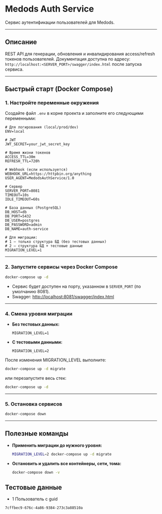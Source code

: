 # Medods Auth Service

Сервис аутентификации пользователей для Medods.

---

## Описание

REST API для генерации, обновления и инвалидирования access/refresh токенов пользователей. 
Документация доступна по адресу: `http://localhost:<SERVER_PORT>/swagger/index.html` после запуска сервиса.

---

## Быстрый старт (Docker Compose)

### 1. Настройте переменные окружения

Создайте файл `.env` в корне проекта и заполните его следующими переменными:

```env
# Для логирования (local/prod/dev)
ENV=local

# JWT
JWT_SECRET=your_jwt_secret_key

# Время жизни токенов
ACCESS_TTL=30m
REFRESH_TTL=720h

# Webhook (если используется)
WEBHOOK_URL=https://httpbin.org/anything
USER_AGENT=MedodsAuthService/1.0

# Сервер
SERVER_PORT=8081
TIMEOUT=10s
IDLE_TIMEOUT=60s

# База данных (PostgreSQL)
DB_HOST=db
DB_PORT=5432
DB_USER=postgres
DB_PASSWORD=admin
DB_NAME=auth-service

# Для миграции:
# 1 — только структура БД (без тестовых данных)
# 2 — структура БД + тестовые данные
MIGRATION_LEVEL=1
```

---

### 2. Запустите сервисы через Docker Compose

```sh
docker-compose up -d
```

- Сервис будет доступен на порту, указанном в `SERVER_PORT` (по умолчанию 8081).
- Swagger: [http://localhost:8081/swagger/index.html](http://localhost:8081/swagger/index.html)

---

### 4. Смена уровня миграции

- **Без тестовых данных:**
  ```env
  MIGRATION_LEVEL=1
  ```
- **С тестовыми данными:**
  ```env
  MIGRATION_LEVEL=2
  ```

После изменения MIGRATION_LEVEL выполните:
```sh
docker-compose up -d migrate
```
или перезапустите весь стек:
```sh
docker-compose up -d
```

---

### 5. Остановка сервисов

```sh
docker-compose down
```

---

## Полезные команды

- **Применить миграции до нужного уровня:**
  ```sh
  MIGRATION_LEVEL=2 docker-compose up -d migrate
  ```
- **Остановить и удалить все контейнеры, сети, тома:**
  ```sh
  docker-compose down -v
  ```

## Тестовые данные

- 1 Пользователь с guid
```
7cffbec9-676c-4a86-9384-273c3a88510a